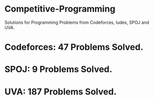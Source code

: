 # Competitive-Programming
Solutions for Programming Problems from Codeforces, Iudex, SPOJ and UVA.

# Codeforces: 47 Problems Solved.
# SPOJ: 9 Problems Solved.
# UVA: 187 Problems Solved.
